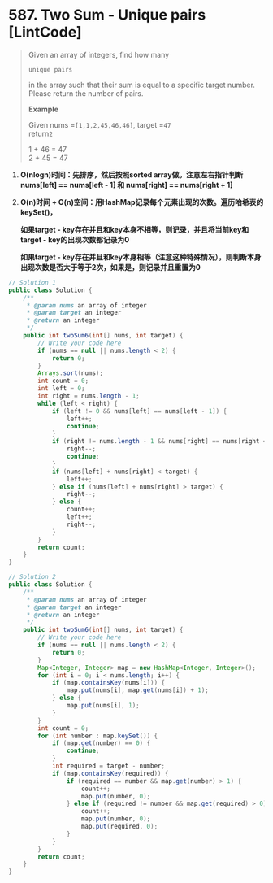 # 587. Two Sum - Unique pairs \[LintCode\]

> Given an array of integers, find how many
>
> `unique pairs`
>
> in the array such that their sum is equal to a specific target number. Please return the number of pairs.
>
> **Example**
>
> Given nums =`[1,1,2,45,46,46]`, target =`47`  
> return`2`
>
> 1 + 46 = 47  
> 2 + 45 = 47

1. **O\(nlogn\)时间：先排序，然后按照sorted array做。注意左右指针判断nums\[left\] == nums\[left - 1\] 和 nums\[right\] == nums\[right + 1\]**
2. **O\(n\)时间 + O\(n\)空间：用HashMap记录每个元素出现的次数。遍历哈希表的keySet\(\)，**

   **如果target - key存在并且和key本身不相等，则记录，并且将当前key和target - key的出现次数都记录为0**

   **如果target - key存在并且和key本身相等（注意这种特殊情况），则判断本身出现次数是否大于等于2次，如果是，则记录并且重置为0**

```java
// Solution 1
public class Solution {
    /**
     * @param nums an array of integer
     * @param target an integer
     * @return an integer
     */
    public int twoSum6(int[] nums, int target) {
        // Write your code here
        if (nums == null || nums.length < 2) {
            return 0;
        }
        Arrays.sort(nums);
        int count = 0;
        int left = 0;
        int right = nums.length - 1;
        while (left < right) {
            if (left != 0 && nums[left] == nums[left - 1]) {
                left++;
                continue;
            }
            if (right != nums.length - 1 && nums[right] == nums[right + 1]) {
                right--;
                continue;
            }
            if (nums[left] + nums[right] < target) {
                left++;
            } else if (nums[left] + nums[right] > target) {
                right--;
            } else {
                count++;
                left++;
                right--;
            }
        }
        return count;
    }
}

// Solution 2
public class Solution {
    /**
     * @param nums an array of integer
     * @param target an integer
     * @return an integer
     */
    public int twoSum6(int[] nums, int target) {
        // Write your code here
        if (nums == null || nums.length < 2) {
            return 0;
        }
        Map<Integer, Integer> map = new HashMap<Integer, Integer>();
        for (int i = 0; i < nums.length; i++) {
            if (map.containsKey(nums[i])) {
                map.put(nums[i], map.get(nums[i]) + 1);
            } else {
                map.put(nums[i], 1);
            }
        }
        int count = 0;
        for (int number : map.keySet()) {
            if (map.get(number) == 0) {
                continue;
            }
            int required = target - number;
            if (map.containsKey(required)) {
                if (required == number && map.get(number) > 1) {
                    count++;
                    map.put(number, 0);
                } else if (required != number && map.get(required) > 0) {
                    count++;
                    map.put(number, 0);
                    map.put(required, 0);
                }
            }
        }
        return count;
    }
}
```



